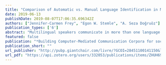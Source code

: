```yaml
---
title: "Comparison of Automatic vs. Manual Language Identification in Multilingual Social Media Texts"
date: 2019-06-13
publishDate: 2019-08-07T17:06:35.696342Z
authors: ["Jennifer-Carmen Frey", "Egon W. Stemle", "A. Seza Doğruöz"]
publication_types: ['6']
abstract: "Multilingual speakers communicate in more than one language in daily life and on social media. In order to process or investigate multilingual communication, there is a need for language identification. This study compares the performance of human annotators with automatic ways of language identification on a multilingual (mainly German-Italian-English) social media data set collected in Italy (i.e. South Tyrol). Our results indicate that humans and NLP systems follow their individual techniques to make a decision about multilingual text messages. This results in low agreement when different annotators or NLP systems execute the same task. In general, annotators agree with each other more than NLP systems. However, there is also variation in human agreement depending on the prior establishment of guidelines for the annotation task or not."
featured: false
publication: "*Building Computer-Mediated Communication Corpora for sociolinguistic Analysis*"
publication_short: ""
url_publisher: "http://pubp.giantchair.com/livre/?GCOI=28451100141150&language=en"
url_pdf: "https://api.zotero.org/users/332053/publications/items/ZHUH69N9/file/view"
---
```


